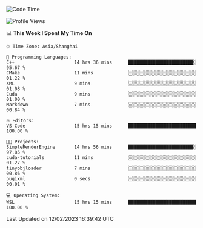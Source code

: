 <!--START_SECTION:waka-->
![Code Time](http://img.shields.io/badge/Code%20Time-636%20hrs%2050%20mins-blue)

![Profile Views](http://img.shields.io/badge/Profile%20Views-2-blue)

📊 **This Week I Spent My Time On** 

```text
⌚︎ Time Zone: Asia/Shanghai

💬 Programming Languages: 
C++                      14 hrs 36 mins      ████████████████████████░   95.67 % 
CMake                    11 mins             ░░░░░░░░░░░░░░░░░░░░░░░░░   01.22 % 
XML                      9 mins              ░░░░░░░░░░░░░░░░░░░░░░░░░   01.08 % 
Cuda                     9 mins              ░░░░░░░░░░░░░░░░░░░░░░░░░   01.00 % 
Markdown                 7 mins              ░░░░░░░░░░░░░░░░░░░░░░░░░   00.84 % 

🔥 Editors: 
VS Code                  15 hrs 15 mins      █████████████████████████   100.00 % 

🐱‍💻 Projects: 
SimpleRenderEngine       14 hrs 56 mins      ████████████████████████░   97.85 % 
cuda-tutorials           11 mins             ░░░░░░░░░░░░░░░░░░░░░░░░░   01.27 % 
tinyobjloader            7 mins              ░░░░░░░░░░░░░░░░░░░░░░░░░   00.86 % 
pugixml                  0 secs              ░░░░░░░░░░░░░░░░░░░░░░░░░   00.01 % 

💻 Operating System: 
WSL                      15 hrs 15 mins      █████████████████████████   100.00 % 

```


 Last Updated on 12/02/2023 16:39:42 UTC
<!--END_SECTION:waka-->